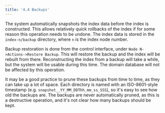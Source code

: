 ```yaml
---
title: '4.4 Backups'
---
```


The system automatically snapshots the index data before the index is constructed.  This allows relatively quick rollbacks of the index if for some reason this operation needs to be undone. The index data is stored in the `index-n/backup` directory, where `n` is the index node number. 

Backup restoration is done from the control interface, under `Node N->Actions->Restore Backup`.  This will restore the backup and the index will be rebuilt from there.  Reconstructing the index from a backup will take a while, but the system will be usable during this time.  The domain database
will not be affected by this operation.

It may be a good practice to prune these backups from time to time, as they can take up a lot of space.  Each directory is named with an ISO-8601-style timestamp (e.g. `snapshot__YY_MM_DDThh_mm_ss_SSS`), so it's easy to see how old the backups are.  The backups are never automatically pruned, as this is a destructive operation, and it's not clear how many backups should be kept.  
